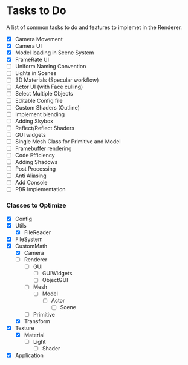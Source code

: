 # Tasks to Do

A list of common tasks to do and features to implemet in the Renderer.

- [X] Camera Movement
- [X] Camera UI
- [X] Model loading in Scene System
- [X] FrameRate UI
- [ ] Uniform Naming Convention
- [ ] Lights in Scenes
- [ ] 3D Materials (Specular workflow)
- [ ] Actor UI (with Face culling)
- [ ] Select Multiple Objects
- [ ] Editable Config file
- [ ] Custom Shaders (Outline)
- [ ] Implement blending
- [ ] Adding Skybox
- [ ] Reflect/Reflect Shaders
- [ ] GUI widgets
- [ ] Single Mesh Class for Primitive and Model
- [ ] Framebuffer rendering
- [ ] Code Efficiency
- [ ] Adding Shadows
- [ ] Post Processing
- [ ] Anti Aliasing
- [ ] Add Console
- [ ] PBR Implementation

### Classes to Optimize

- [X] Config
- [X] Utils
  - [X] FileReader
- [X] FileSystem
- [X] CustomMath
  - [X] Camera
  - [ ] Renderer
    - [ ] GUI
      - [ ] GUIWidgets
      - [ ] ObjectGUI
    - [ ] Mesh
      - [ ] Model
        - [ ] Actor
          - [ ] Scene
    - [ ] Primitive
  - [X] Transform
- [X] Texture
  - [X] Material
    - [ ] Light
      - [ ] Shader
- [X] Application
